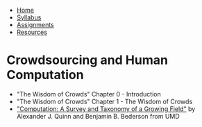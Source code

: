 <ul id="ProjectSubmenu">
    <li><a class="home" href="../index.html" title="Home">Home</a></li>
    <li><a class="syllabus" href="../syllabus.html" title="Syllabus">Syllabus</a></li>
    <li><a class="assignments" href="../assignments.html" title="Assignments">Assignments</a></li>
    <li><a class="resources" href="../resources.html" title="Resources">Resources</a></li>
</ul>

<link rel="stylesheet" type="text/css" href="../stylesheet.css" />

# Crowdsourcing and Human Computation

- "The Wisdom of Crowds" Chapter 0 - Introduction
- "The Wisdom of Crowds" Chapter 1 - The Wisdom of Crowds 
- ["Computation: A Survey and Taxonomy of a Growing Field"](downloads/QuinnAndBederson.pdf) by Alexander J. Quinn and Benjamin B. Bederson from UMD
